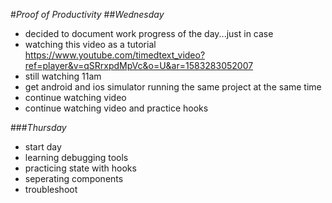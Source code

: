 #_Proof of Productivity_
##_Wednesday_
* decided to document work progress of the day...just in case
* watching this video as a tutorial https://www.youtube.com/timedtext_video?ref=player&v=qSRrxpdMpVc&o=U&ar=1583283052007
* still watching 11am
* get android and ios simulator running the same project at the same time
* continue watching video
* continue watching video and practice hooks

###_Thursday_
* start day
* learning debugging tools
* practicing state with hooks
* seperating components
* troubleshoot
